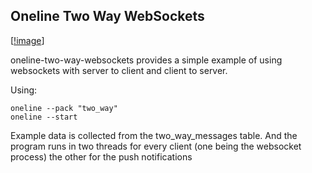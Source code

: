 Oneline Two Way WebSockets
-----------------------------------------------------

[[!image](http://s31.postimg.org/gsetsr4aj/screencapture_54_84_205_60_two_way_two_way_html.png)]

oneline-two-way-websockets provides a simple example of 
using websockets with server to client and client to server.

Using:
```
oneline --pack "two_way"
oneline --start
```

Example data is collected from the two_way_messages table. And the program
runs in two threads for every client (one being the websocket process) the other
for the push notifications





